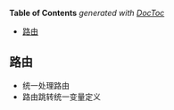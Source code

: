 <!-- START doctoc generated TOC please keep comment here to allow auto update -->
<!-- DON'T EDIT THIS SECTION, INSTEAD RE-RUN doctoc TO UPDATE -->
**Table of Contents**  *generated with [DocToc](https://github.com/thlorenz/doctoc)*

- [路由](#%E8%B7%AF%E7%94%B1)

<!-- END doctoc generated TOC please keep comment here to allow auto update -->

## 路由
- 统一处理路由
- 路由跳转统一变量定义
